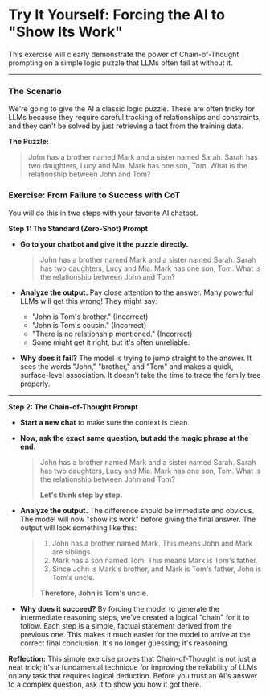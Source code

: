 # Try It Yourself: Forcing the AI to "Show Its Work"

This exercise will clearly demonstrate the power of Chain-of-Thought prompting on a simple logic puzzle that LLMs often fail at without it.

---

### The Scenario

We're going to give the AI a classic logic puzzle. These are often tricky for LLMs because they require careful tracking of relationships and constraints, and they can't be solved by just retrieving a fact from the training data.

**The Puzzle:**
> John has a brother named Mark and a sister named Sarah. Sarah has two daughters, Lucy and Mia. Mark has one son, Tom. What is the relationship between John and Tom?

### Exercise: From Failure to Success with CoT

You will do this in two steps with your favorite AI chatbot.

**Step 1: The Standard (Zero-Shot) Prompt**

*   **Go to your chatbot and give it the puzzle directly.**
    > John has a brother named Mark and a sister named Sarah. Sarah has two daughters, Lucy and Mia. Mark has one son, Tom. What is the relationship between John and Tom?

*   **Analyze the output.** Pay close attention to the answer. Many powerful LLMs will get this wrong! They might say:
    *   "John is Tom's brother." (Incorrect)
    *   "John is Tom's cousin." (Incorrect)
    *   "There is no relationship mentioned." (Incorrect)
    *   Some might get it right, but it's often unreliable.

*   **Why does it fail?** The model is trying to jump straight to the answer. It sees the words "John," "brother," and "Tom" and makes a quick, surface-level association. It doesn't take the time to trace the family tree properly.

---

**Step 2: The Chain-of-Thought Prompt**

*   **Start a new chat** to make sure the context is clean.
*   **Now, ask the exact same question, but add the magic phrase at the end.**
    > John has a brother named Mark and a sister named Sarah. Sarah has two daughters, Lucy and Mia. Mark has one son, Tom. What is the relationship between John and Tom?
    >
    > **Let's think step by step.**

*   **Analyze the output.** The difference should be immediate and obvious. The model will now "show its work" before giving the final answer. The output will look something like this:

    > 1.  John has a brother named Mark. This means John and Mark are siblings.
    > 2.  Mark has a son named Tom. This means Mark is Tom's father.
    > 3.  Since John is Mark's brother, and Mark is Tom's father, John is Tom's uncle.
    >
    > **Therefore, John is Tom's uncle.**

*   **Why does it succeed?** By forcing the model to generate the intermediate reasoning steps, we've created a logical "chain" for it to follow. Each step is a simple, factual statement derived from the previous one. This makes it much easier for the model to arrive at the correct final conclusion. It's no longer guessing; it's reasoning.

**Reflection:**
This simple exercise proves that Chain-of-Thought is not just a neat trick; it's a fundamental technique for improving the reliability of LLMs on any task that requires logical deduction. Before you trust an AI's answer to a complex question, ask it to show you how it got there.
